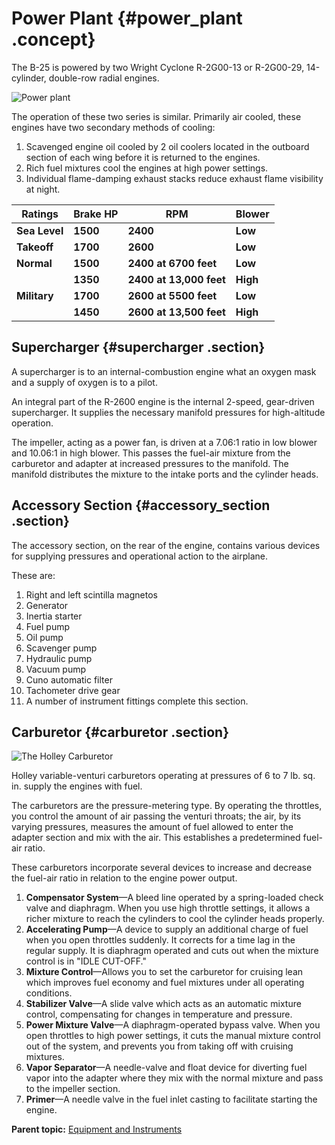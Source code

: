 # Power Plant {#power_plant .concept}

The B-25 is powered by two Wright Cyclone R-2G00-13 or R-2G00-29, 14-cylinder, double-row radial engines.

![Power plant](../images/power_plant.png)

The operation of these two series is similar. Primarily air cooled, these engines have two secondary methods of cooling:

1.  Scavenged engine oil cooled by 2 oil coolers located in the outboard section of each wing before it is returned to the engines.
2.  Rich fuel mixtures cool the engines at high power settings.
3.  Individual flame-damping exhaust stacks reduce exhaust flame visibility at night.

|**Ratings**|**Brake HP**|**RPM**|**Blower**|
|-----------|------------|-------|----------|
|**Sea Level**|**1500**|**2400**|**Low**|
|**Takeoff**|**1700**|**2600**|**Low**|
|**Normal**|**1500**|**2400 at 6700 feet**|**Low**|
| |**1350**|**2400 at 13,000 feet**|**High**|
|**Military**|**1700**|**2600 at 5500 feet**|**Low**|
| |**1450**|**2600 at 13,500 feet**|**High**|

## Supercharger {#supercharger .section}

A supercharger is to an internal-combustion engine what an oxygen mask and a supply of oxygen is to a pilot.

An integral part of the R-2600 engine is the internal 2-speed, gear-driven supercharger. It supplies the necessary manifold pressures for high-altitude operation.

The impeller, acting as a power fan, is driven at a 7.06:1 ratio in low blower and 10.06:1 in high blower. This passes the fuel-air mixture from the carburetor and adapter at increased pressures to the manifold. The manifold distributes the mixture to the intake ports and the cylinder heads.

## Accessory Section {#accessory_section .section}

The accessory section, on the rear of the engine, contains various devices for supplying pressures and operational action to the airplane.

These are:

1.  Right and left scintilla magnetos
2.  Generator
3.  Inertia starter
4.  Fuel pump
5.  Oil pump
6.  Scavenger pump
7.  Hydraulic pump
8.  Vacuum pump
9.  Cuno automatic filter
10. Tachometer drive gear
11. A number of instrument fittings complete this section.

## Carburetor {#carburetor .section}

![The Holley Carburetor](../images/holley_carburetor.png)

Holley variable-venturi carburetors operating at pressures of 6 to 7 lb. sq. in. supply the engines with fuel.

The carburetors are the pressure-metering type. By operating the throttles, you control the amount of air passing the venturi throats; the air, by its varying pressures, measures the amount of fuel allowed to enter the adapter section and mix with the air. This establishes a predetermined fuel-air ratio.

These carburetors incorporate several devices to increase and decrease the fuel-air ratio in relation to the engine power output.

1.  **Compensator System**—A bleed line operated by a spring-loaded check valve and diaphragm. When you use high throttle settings, it allows a richer mixture to reach the cylinders to cool the cylinder heads properly.
2.  **Accelerating Pump**—A device to supply an additional charge of fuel when you open throttles suddenly. It corrects for a time lag in the regular supply. It is diaphragm operated and cuts out when the mixture control is in "IDLE CUT-OFF."
3.  **Mixture Control**—Allows you to set the carburetor for cruising lean which improves fuel economy and fuel mixtures under all operating conditions.
4.  **Stabilizer Valve**—A slide valve which acts as an automatic mixture control, compensating for changes in temperature and pressure.
5.  **Power Mixture Valve**—A diaphragm-operated bypass valve. When you open throttles to high power settings, it cuts the manual mixture control out of the system, and prevents you from taking off with cruising mixtures.
6.  **Vapor Separator**—A needle-valve and float device for diverting fuel vapor into the adapter where they mix with the normal mixture and pass to the impeller section.
7.  **Primer**—A needle valve in the fuel inlet casting to facilitate starting the engine.

**Parent topic:** [Equipment and Instruments](../topics/equipment_and_instruments.md)

